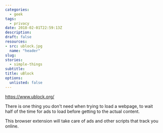 ```yaml
---
categories: 
  - geek
tags:
  - privacy
date: 2018-02-01T22:59:13Z
description: 
draft: false
resources: 
- src: ublock.jpg
  name: "header"
slug:
stories: 
  - simple-things
subtitle: 
title: uBlock
options:
  unlisted: false
---
```



https://www.ublock.org/

There is one thing you don't need when trying to load a webpage, to wait half of the time for ads to load before getting to the actual content.

This browser extension will take care of ads and other scripts that track you online.